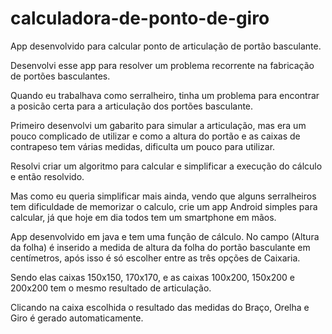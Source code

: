 # calculadora-de-ponto-de-giro
App desenvolvido para calcular ponto de articulação de portão basculante.

Desenvolvi esse app para resolver um problema recorrente na fabricação de portões basculantes.

Quando eu trabalhava como serralheiro, tinha um problema para encontrar a posicão certa para a articulação
dos portões basculante.

Primeiro desenvolvi um gabarito para simular a articulação, mas era um pouco complicado de utilizar e como
a altura do portão e as caixas de contrapeso tem várias medidas, dificulta um pouco para utilizar.

Resolvi criar um algoritmo para calcular e simplificar a execução do cálculo e então resolvido.

Mas como eu queria simplificar mais ainda, vendo que alguns serralheiros tem dificuldade de memorizar o calculo,
crie um app Android simples para calcular, já que hoje em dia todos tem um smartphone em mãos.

App desenvolvido em java e tem uma função de cálculo. No campo (Altura da folha) é inserido a medida de
altura da folha do portão basculante em centímetros, após isso é só escolher entre as três opções de Caixaria.

Sendo elas caixas 150x150, 170x170, e as caixas 100x200, 150x200 e 200x200 tem o mesmo resultado de articulação.

Clicando na caixa escolhida o resultado das medidas do Braço, Orelha e Giro é gerado automaticamente. 



